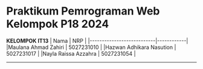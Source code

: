 # Praktikum Pemrograman Web Kelompok P18 2024

**KELOMPOK IT13**
| Nama                      | NRP        |
|---------------------------|------------|
|Maulana Ahmad Zahiri              | 5027231010 |
|Hazwan Adhikara Nasution      | 5027231017 |
|Nayla Raissa Azzahra    | 5027231054 |

<hr>
